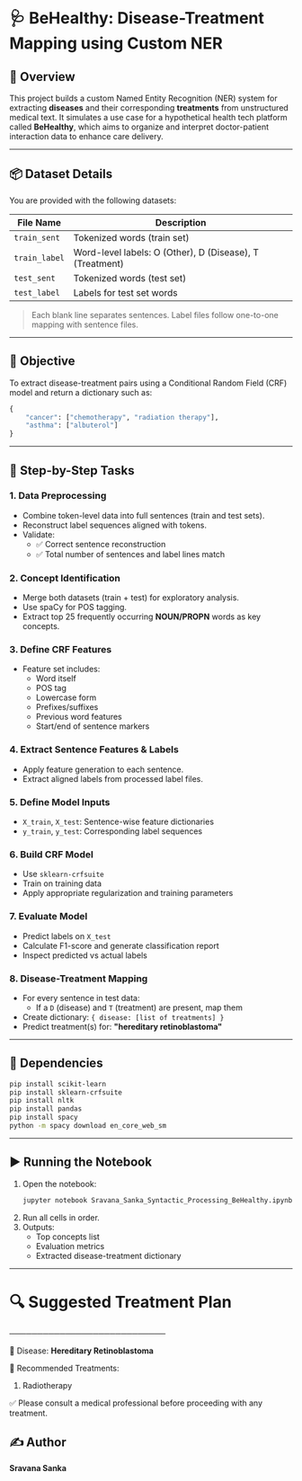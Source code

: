 
# 🩺 BeHealthy: Disease-Treatment Mapping using Custom NER

## 🧾 Overview

This project builds a custom Named Entity Recognition (NER) system for extracting **diseases** and their corresponding **treatments** from unstructured medical text. It simulates a use case for a hypothetical health tech platform called **BeHealthy**, which aims to organize and interpret doctor-patient interaction data to enhance care delivery.

---

## 📦 Dataset Details

You are provided with the following datasets:

| File Name        | Description                              |
|------------------|------------------------------------------|
| `train_sent`     | Tokenized words (train set)              |
| `train_label`    | Word-level labels: O (Other), D (Disease), T (Treatment) |
| `test_sent`      | Tokenized words (test set)               |
| `test_label`     | Labels for test set words                |

> Each blank line separates sentences. Label files follow one-to-one mapping with sentence files.

---

## 📌 Objective

To extract disease-treatment pairs using a Conditional Random Field (CRF) model and return a dictionary such as:

```python
{
    "cancer": ["chemotherapy", "radiation therapy"],
    "asthma": ["albuterol"]
}
```

---

## 🧩 Step-by-Step Tasks

### 1. Data Preprocessing
- Combine token-level data into full sentences (train and test sets).
- Reconstruct label sequences aligned with tokens.
- Validate:
  - ✅ Correct sentence reconstruction
  - ✅ Total number of sentences and label lines match

### 2. Concept Identification
- Merge both datasets (train + test) for exploratory analysis.
- Use spaCy for POS tagging.
- Extract top 25 frequently occurring **NOUN/PROPN** words as key concepts.

### 3. Define CRF Features
- Feature set includes:
  - Word itself
  - POS tag
  - Lowercase form
  - Prefixes/suffixes
  - Previous word features
  - Start/end of sentence markers

### 4. Extract Sentence Features & Labels
- Apply feature generation to each sentence.
- Extract aligned labels from processed label files.

### 5. Define Model Inputs
- `X_train`, `X_test`: Sentence-wise feature dictionaries
- `y_train`, `y_test`: Corresponding label sequences

### 6. Build CRF Model
- Use `sklearn-crfsuite`
- Train on training data
- Apply appropriate regularization and training parameters

### 7. Evaluate Model
- Predict labels on `X_test`
- Calculate F1-score and generate classification report
- Inspect predicted vs actual labels

### 8. Disease-Treatment Mapping
- For every sentence in test data:
  - If a `D` (disease) and `T` (treatment) are present, map them
- Create dictionary: `{ disease: [list of treatments] }`
- Predict treatment(s) for: **"hereditary retinoblastoma"**

---

## 🧪 Dependencies

```bash
pip install scikit-learn
pip install sklearn-crfsuite
pip install nltk
pip install pandas
pip install spacy
python -m spacy download en_core_web_sm
```

---

## ▶️ Running the Notebook

1. Open the notebook:
   ```bash
   jupyter notebook Sravana_Sanka_Syntactic_Processing_BeHealthy.ipynb
   ```
2. Run all cells in order.
3. Outputs:
   - Top concepts list
   - Evaluation metrics
   - Extracted disease-treatment dictionary

---




# 🔍 Suggested Treatment Plan

────────────────────────────

🦠 Disease: **Hereditary Retinoblastoma**

💊 Recommended Treatments:
  1. Radiotherapy

✅ Please consult a medical professional before proceeding with any treatment.


## ✍️ Author
**Sravana Sanka**
